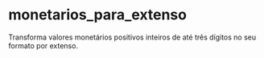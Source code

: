 # monetarios_para_extenso
Transforma valores monetários positivos inteiros de até três dígitos no seu formato por extenso.
